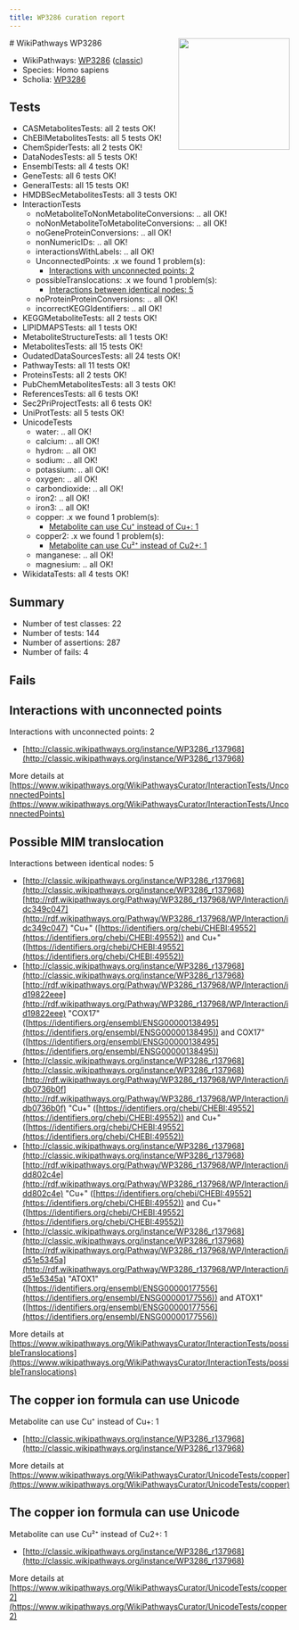 ```yaml
---
title: WP3286 curation report
---
```


<img style="float: right; width: 200px" src="https://upload.wikimedia.org/wikipedia/commons/thumb/8/83/Wplogo_with_text_500.png/640px-Wplogo_with_text_500.png" />
# WikiPathways WP3286

* WikiPathways: [WP3286](https://wikipathways.org/pathways/WP3286) ([classic](https://classic.wikipathways.org/instance/WP3286))
* Species: Homo sapiens
* Scholia: [WP3286](https://scholia.toolforge.org/wikipathways/WP3286)
## Tests
* CASMetabolitesTests: all 2 tests OK!
* ChEBIMetabolitesTests: all 5 tests OK!
* ChemSpiderTests: all 2 tests OK!
* DataNodesTests: all 5 tests OK!
* EnsemblTests: all 4 tests OK!
* GeneTests: all 6 tests OK!
* GeneralTests: all 15 tests OK!
* HMDBSecMetabolitesTests: all 3 tests OK!
* InteractionTests
    * noMetaboliteToNonMetaboliteConversions: .. all OK!
    * noNonMetaboliteToMetaboliteConversions: .. all OK!
    * noGeneProteinConversions: .. all OK!
    * nonNumericIDs: .. all OK!
    * interactionsWithLabels: .. all OK!
    * UnconnectedPoints: .x we found 1 problem(s):
        * [Interactions with unconnected points: 2](#35a61ada)
    * possibleTranslocations: .x we found 1 problem(s):
        * [Interactions between identical nodes: 5](#1c11820a)
    * noProteinProteinConversions: .. all OK!
    * incorrectKEGGIdentifiers: .. all OK!
* KEGGMetaboliteTests: all 2 tests OK!
* LIPIDMAPSTests: all 1 tests OK!
* MetaboliteStructureTests: all 1 tests OK!
* MetabolitesTests: all 15 tests OK!
* OudatedDataSourcesTests: all 24 tests OK!
* PathwayTests: all 11 tests OK!
* ProteinsTests: all 2 tests OK!
* PubChemMetabolitesTests: all 3 tests OK!
* ReferencesTests: all 6 tests OK!
* Sec2PriProjectTests: all 6 tests OK!
* UniProtTests: all 5 tests OK!
* UnicodeTests
    * water: .. all OK!
    * calcium: .. all OK!
    * hydron: .. all OK!
    * sodium: .. all OK!
    * potassium: .. all OK!
    * oxygen: .. all OK!
    * carbondioxide: .. all OK!
    * iron2: .. all OK!
    * iron3: .. all OK!
    * copper: .x we found 1 problem(s):
        * [Metabolite can use Cu⁺ instead of Cu+: 1](#c2629179)
    * copper2: .x we found 1 problem(s):
        * [Metabolite can use Cu²⁺ instead of Cu2+: 1](#971ea4a7)
    * manganese: .. all OK!
    * magnesium: .. all OK!
* WikidataTests: all 4 tests OK!


## Summary

* Number of test classes: 22
* Number of tests: 144
* Number of assertions: 287
* Number of fails: 4

## Fails

<a name="35a61ada" />

## Interactions with unconnected points

Interactions with unconnected points: 2

* [http://classic.wikipathways.org/instance/WP3286_r137968](http://classic.wikipathways.org/instance/WP3286_r137968)


More details at [https://www.wikipathways.org/WikiPathwaysCurator/InteractionTests/UnconnectedPoints](https://www.wikipathways.org/WikiPathwaysCurator/InteractionTests/UnconnectedPoints)

<a name="1c11820a" />

## Possible MIM translocation

Interactions between identical nodes: 5

* [http://classic.wikipathways.org/instance/WP3286_r137968](http://classic.wikipathways.org/instance/WP3286_r137968) [http://rdf.wikipathways.org/Pathway/WP3286_r137968/WP/Interaction/idc349c047](http://rdf.wikipathways.org/Pathway/WP3286_r137968/WP/Interaction/idc349c047) "Cu+" ([https://identifiers.org/chebi/CHEBI:49552](https://identifiers.org/chebi/CHEBI:49552)) and 
Cu+" ([https://identifiers.org/chebi/CHEBI:49552](https://identifiers.org/chebi/CHEBI:49552))
* [http://classic.wikipathways.org/instance/WP3286_r137968](http://classic.wikipathways.org/instance/WP3286_r137968) [http://rdf.wikipathways.org/Pathway/WP3286_r137968/WP/Interaction/id19822eee](http://rdf.wikipathways.org/Pathway/WP3286_r137968/WP/Interaction/id19822eee) "COX17" ([https://identifiers.org/ensembl/ENSG00000138495](https://identifiers.org/ensembl/ENSG00000138495)) and 
COX17" ([https://identifiers.org/ensembl/ENSG00000138495](https://identifiers.org/ensembl/ENSG00000138495))
* [http://classic.wikipathways.org/instance/WP3286_r137968](http://classic.wikipathways.org/instance/WP3286_r137968) [http://rdf.wikipathways.org/Pathway/WP3286_r137968/WP/Interaction/idb0736b0f](http://rdf.wikipathways.org/Pathway/WP3286_r137968/WP/Interaction/idb0736b0f) "Cu+" ([https://identifiers.org/chebi/CHEBI:49552](https://identifiers.org/chebi/CHEBI:49552)) and 
Cu+" ([https://identifiers.org/chebi/CHEBI:49552](https://identifiers.org/chebi/CHEBI:49552))
* [http://classic.wikipathways.org/instance/WP3286_r137968](http://classic.wikipathways.org/instance/WP3286_r137968) [http://rdf.wikipathways.org/Pathway/WP3286_r137968/WP/Interaction/idd802c4e](http://rdf.wikipathways.org/Pathway/WP3286_r137968/WP/Interaction/idd802c4e) "Cu+" ([https://identifiers.org/chebi/CHEBI:49552](https://identifiers.org/chebi/CHEBI:49552)) and 
Cu+" ([https://identifiers.org/chebi/CHEBI:49552](https://identifiers.org/chebi/CHEBI:49552))
* [http://classic.wikipathways.org/instance/WP3286_r137968](http://classic.wikipathways.org/instance/WP3286_r137968) [http://rdf.wikipathways.org/Pathway/WP3286_r137968/WP/Interaction/id51e5345a](http://rdf.wikipathways.org/Pathway/WP3286_r137968/WP/Interaction/id51e5345a) "ATOX1" ([https://identifiers.org/ensembl/ENSG00000177556](https://identifiers.org/ensembl/ENSG00000177556)) and 
ATOX1" ([https://identifiers.org/ensembl/ENSG00000177556](https://identifiers.org/ensembl/ENSG00000177556))


More details at [https://www.wikipathways.org/WikiPathwaysCurator/InteractionTests/possibleTranslocations](https://www.wikipathways.org/WikiPathwaysCurator/InteractionTests/possibleTranslocations)

<a name="c2629179" />

## The copper ion formula can use Unicode

Metabolite can use Cu⁺ instead of Cu+: 1

* [http://classic.wikipathways.org/instance/WP3286_r137968](http://classic.wikipathways.org/instance/WP3286_r137968)


More details at [https://www.wikipathways.org/WikiPathwaysCurator/UnicodeTests/copper](https://www.wikipathways.org/WikiPathwaysCurator/UnicodeTests/copper)

<a name="971ea4a7" />

## The copper ion formula can use Unicode

Metabolite can use Cu²⁺ instead of Cu2+: 1

* [http://classic.wikipathways.org/instance/WP3286_r137968](http://classic.wikipathways.org/instance/WP3286_r137968)


More details at [https://www.wikipathways.org/WikiPathwaysCurator/UnicodeTests/copper2](https://www.wikipathways.org/WikiPathwaysCurator/UnicodeTests/copper2)

